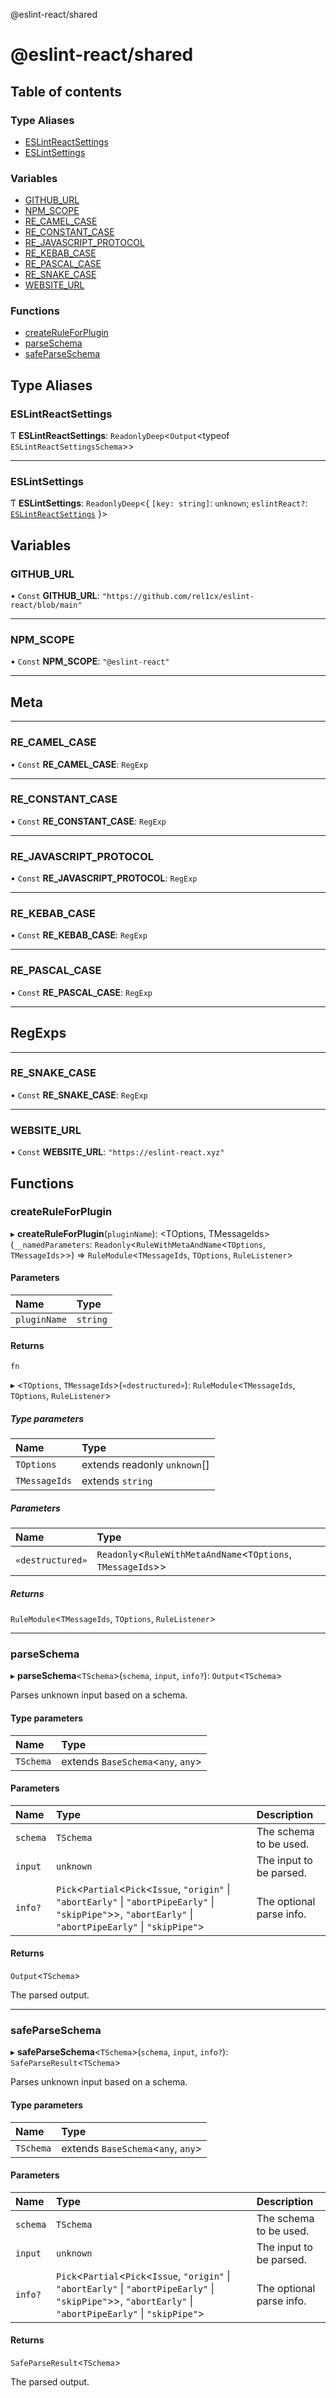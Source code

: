 @eslint-react/shared

# @eslint-react/shared

## Table of contents

### Type Aliases

- [ESLintReactSettings](README.md#eslintreactsettings)
- [ESLintSettings](README.md#eslintsettings)

### Variables

- [GITHUB\_URL](README.md#github_url)
- [NPM\_SCOPE](README.md#npm_scope)
- [RE\_CAMEL\_CASE](README.md#re_camel_case)
- [RE\_CONSTANT\_CASE](README.md#re_constant_case)
- [RE\_JAVASCRIPT\_PROTOCOL](README.md#re_javascript_protocol)
- [RE\_KEBAB\_CASE](README.md#re_kebab_case)
- [RE\_PASCAL\_CASE](README.md#re_pascal_case)
- [RE\_SNAKE\_CASE](README.md#re_snake_case)
- [WEBSITE\_URL](README.md#website_url)

### Functions

- [createRuleForPlugin](README.md#createruleforplugin)
- [parseSchema](README.md#parseschema)
- [safeParseSchema](README.md#safeparseschema)

## Type Aliases

### ESLintReactSettings

Ƭ **ESLintReactSettings**: `ReadonlyDeep`\<`Output`\<typeof `ESLintReactSettingsSchema`\>\>

___

### ESLintSettings

Ƭ **ESLintSettings**: `ReadonlyDeep`\<\{ `[key: string]`: `unknown`; `eslintReact?`: [`ESLintReactSettings`](README.md#eslintreactsettings)  }\>

## Variables

### GITHUB\_URL

• `Const` **GITHUB\_URL**: ``"https://github.com/rel1cx/eslint-react/blob/main"``

___

### NPM\_SCOPE

• `Const` **NPM\_SCOPE**: ``"@eslint-react"``

-----------------------------------------------------------------------------
Meta
-----------------------------------------------------------------------------

___

### RE\_CAMEL\_CASE

• `Const` **RE\_CAMEL\_CASE**: `RegExp`

___

### RE\_CONSTANT\_CASE

• `Const` **RE\_CONSTANT\_CASE**: `RegExp`

___

### RE\_JAVASCRIPT\_PROTOCOL

• `Const` **RE\_JAVASCRIPT\_PROTOCOL**: `RegExp`

___

### RE\_KEBAB\_CASE

• `Const` **RE\_KEBAB\_CASE**: `RegExp`

___

### RE\_PASCAL\_CASE

• `Const` **RE\_PASCAL\_CASE**: `RegExp`

-----------------------------------------------------------------------------
RegExps
-----------------------------------------------------------------------------

___

### RE\_SNAKE\_CASE

• `Const` **RE\_SNAKE\_CASE**: `RegExp`

___

### WEBSITE\_URL

• `Const` **WEBSITE\_URL**: ``"https://eslint-react.xyz"``

## Functions

### createRuleForPlugin

▸ **createRuleForPlugin**(`pluginName`): \<TOptions, TMessageIds\>(`__namedParameters`: `Readonly`\<`RuleWithMetaAndName`\<`TOptions`, `TMessageIds`\>\>) => `RuleModule`\<`TMessageIds`, `TOptions`, `RuleListener`\>

#### Parameters

| Name | Type |
| :------ | :------ |
| `pluginName` | `string` |

#### Returns

`fn`

▸ \<`TOptions`, `TMessageIds`\>(`«destructured»`): `RuleModule`\<`TMessageIds`, `TOptions`, `RuleListener`\>

##### Type parameters

| Name | Type |
| :------ | :------ |
| `TOptions` | extends readonly `unknown`[] |
| `TMessageIds` | extends `string` |

##### Parameters

| Name | Type |
| :------ | :------ |
| `«destructured»` | `Readonly`\<`RuleWithMetaAndName`\<`TOptions`, `TMessageIds`\>\> |

##### Returns

`RuleModule`\<`TMessageIds`, `TOptions`, `RuleListener`\>

___

### parseSchema

▸ **parseSchema**\<`TSchema`\>(`schema`, `input`, `info?`): `Output`\<`TSchema`\>

Parses unknown input based on a schema.

#### Type parameters

| Name | Type |
| :------ | :------ |
| `TSchema` | extends `BaseSchema`\<`any`, `any`\> |

#### Parameters

| Name | Type | Description |
| :------ | :------ | :------ |
| `schema` | `TSchema` | The schema to be used. |
| `input` | `unknown` | The input to be parsed. |
| `info?` | `Pick`\<`Partial`\<`Pick`\<`Issue`, ``"origin"`` \| ``"abortEarly"`` \| ``"abortPipeEarly"`` \| ``"skipPipe"``\>\>, ``"abortEarly"`` \| ``"abortPipeEarly"`` \| ``"skipPipe"``\> | The optional parse info. |

#### Returns

`Output`\<`TSchema`\>

The parsed output.

___

### safeParseSchema

▸ **safeParseSchema**\<`TSchema`\>(`schema`, `input`, `info?`): `SafeParseResult`\<`TSchema`\>

Parses unknown input based on a schema.

#### Type parameters

| Name | Type |
| :------ | :------ |
| `TSchema` | extends `BaseSchema`\<`any`, `any`\> |

#### Parameters

| Name | Type | Description |
| :------ | :------ | :------ |
| `schema` | `TSchema` | The schema to be used. |
| `input` | `unknown` | The input to be parsed. |
| `info?` | `Pick`\<`Partial`\<`Pick`\<`Issue`, ``"origin"`` \| ``"abortEarly"`` \| ``"abortPipeEarly"`` \| ``"skipPipe"``\>\>, ``"abortEarly"`` \| ``"abortPipeEarly"`` \| ``"skipPipe"``\> | The optional parse info. |

#### Returns

`SafeParseResult`\<`TSchema`\>

The parsed output.
